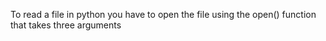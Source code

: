 To read a file in python you have to open the file using the open() function that takes three arguments
